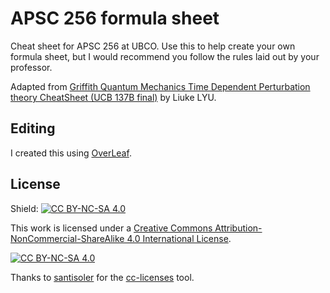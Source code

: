 # APSC 256 formula sheet

Cheat sheet for APSC 256 at UBCO. Use this to help create your own formula sheet, but I would recommend you follow the rules laid out by your professor.

Adapted from [Griffith Quantum Mechanics Time Dependent Perturbation theory CheatSheet (UCB 137B final)](https://www.overleaf.com/articles/griffith-quantum-mechanics-time-dependent-perturbation-theory-cheatsheet-ucb-137b-final/jwynrzctvqgp) by Liuke LYU.

## Editing
I created this using [OverLeaf](https://www.overleaf.com).

## License
Shield: [![CC BY-NC-SA 4.0][cc-by-nc-sa-shield]][cc-by-nc-sa]

This work is licensed under a
[Creative Commons Attribution-NonCommercial-ShareAlike 4.0 International License][cc-by-nc-sa].

[![CC BY-NC-SA 4.0][cc-by-nc-sa-image]][cc-by-nc-sa]

[cc-by-nc-sa]: http://creativecommons.org/licenses/by-nc-sa/4.0/
[cc-by-nc-sa-image]: https://licensebuttons.net/l/by-nc-sa/4.0/88x31.png
[cc-by-nc-sa-shield]: https://img.shields.io/badge/License-CC%20BY--NC--SA%204.0-lightgrey.svg

Thanks to [santisoler](https://www.github.com/santisoler) for the [cc-licenses](https://github.com/santisoler/cc-licenses) tool.
